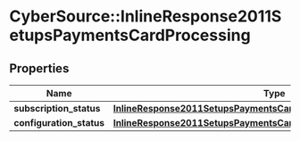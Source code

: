 # CyberSource::InlineResponse2011SetupsPaymentsCardProcessing

## Properties
Name | Type | Description | Notes
------------ | ------------- | ------------- | -------------
**subscription_status** | [**InlineResponse2011SetupsPaymentsCardProcessingSubscriptionStatus**](InlineResponse2011SetupsPaymentsCardProcessingSubscriptionStatus.md) |  | [optional] 
**configuration_status** | [**InlineResponse2011SetupsPaymentsCardProcessingConfigurationStatus**](InlineResponse2011SetupsPaymentsCardProcessingConfigurationStatus.md) |  | [optional] 


